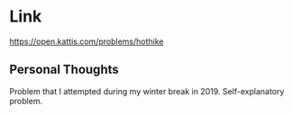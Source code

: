 # Link

https://open.kattis.com/problems/hothike

## Personal Thoughts

Problem that I attempted during my winter break in 2019. Self-explanatory problem.

